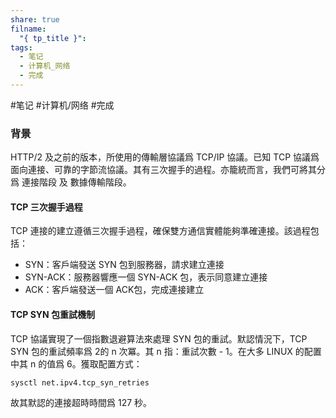 ```yaml
---  
share: true  
filname:  
  "{ tp_title }":   
tags:  
  - 笔记  
  - 计算机_网络  
  - 完成  
---  
```

  
  
#笔记 #计算机/网络  #完成  
  
### 背景  
  
HTTP/2 及之前的版本，所使用的傳輸層協議爲 TCP/IP 協議。已知 TCP 協議爲面向連接、可靠的字節流協議。其有三次握手的過程。亦籠統而言，我們可將其分爲 連接階段 及 數據傳輸階段。  
  
#### TCP 三次握手過程  
TCP 連接的建立遵循三次握手過程，確保雙方通信實體能夠準確連接。該過程包括：  
+ SYN：客戶端發送 SYN 包到服務器，請求建立連接  
+ SYN-ACK：服務器響應一個 SYN-ACK 包，表示同意建立連接  
+ ACK：客戶端發送一個 ACK包，完成連接建立  
  
#### TCP SYN 包重試機制  
TCP 協議實現了一個指數退避算法來處理 SYN 包的重試。默認情況下，TCP SYN 包的重試頻率爲 2的 n 次冪。其 n 指：重試次數 - 1。在大多 LINUX 的配置中其 n 的值爲 6。獲取配置方式：  
```shell  
sysctl net.ipv4.tcp_syn_retries  
```  
  
故其默認的連接超時時間爲 127 秒。  
  
